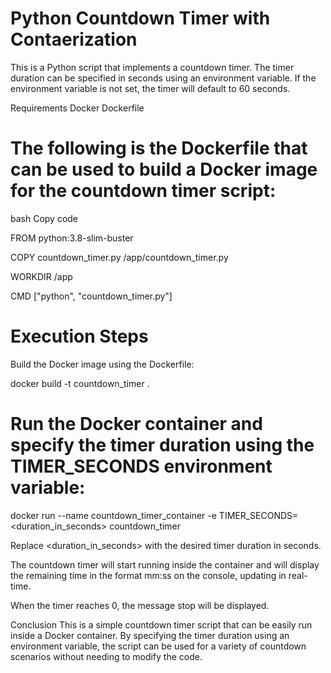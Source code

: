 # Python Countdown Timer with Contaerization

This is a Python script that implements a countdown timer. The timer duration can be specified in seconds using an environment variable. If the environment variable is not set, the timer will default to 60 seconds.

Requirements
Docker
Dockerfile
# The following is the Dockerfile that can be used to build a Docker image for the countdown timer script:

bash
Copy code

FROM python:3.8-slim-buster

COPY countdown_timer.py /app/countdown_timer.py

WORKDIR /app

CMD ["python", "countdown_timer.py"]

# Execution Steps
Build the Docker image using the Dockerfile:

  docker build -t countdown_timer .
  
# Run the Docker container and specify the timer duration using the TIMER_SECONDS environment variable:

  docker run --name countdown_timer_container -e TIMER_SECONDS=<duration_in_seconds> countdown_timer
  
Replace <duration_in_seconds> with the desired timer duration in seconds.

The countdown timer will start running inside the container and will display the remaining time in the format mm:ss on the console, updating in real-time.

When the timer reaches 0, the message stop will be displayed.

Conclusion
This is a simple countdown timer script that can be easily run inside a Docker container. By specifying the timer duration using an environment variable, the script can be used for a variety of countdown scenarios without needing to modify the code.
